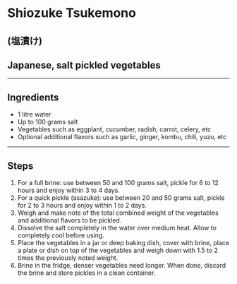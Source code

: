 # Shiozuke Tsukemono

## (塩漬け)
## Japanese, salt pickled vegetables

---

## Ingredients

* 1 litre water
* Up to 100 grams salt
* Vegetables such as eggplant, cucumber, radish, carrot, celery, etc
* Optional additional flavors such as garlic, ginger, kombu, chili, yuzu, etc


---

## Steps

1.  For a full brine: use between 50 and 100 grams salt, pickle for 6 to 12 hours and enjoy within 3 to 4 days.
2.  For a quick pickle (asazuke): use between 20 and 50 grams salt, pickle for 2 to 3 hours and enjoy within 1 to 2 days.
3.  Weigh and make note of the total combined weight of the vegetables and additional flavors to be pickled.
4.  Dissolve the salt completely in the water over medium heat. Allow to completely cool before using.
5.  Place the vegetables in a jar or deep baking dish, cover with brine, place a plate or dish on top of the vegetables and weigh down with 1.5 to 2 times the previously noted weight. 
6.  Brine in the fridge, denser vegetables need longer. When done, discard the brine and store pickles in a clean container.
